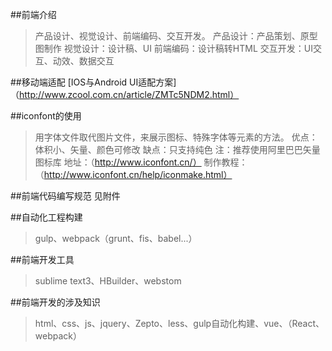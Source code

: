 ##前端介绍
>产品设计、视觉设计、前端编码、交互开发。
>产品设计：产品策划、原型图制作
>视觉设计：设计稿、UI
>前端编码：设计稿转HTML
>交互开发：UI交互、动效、数据交互

##移动端适配
[IOS与Android UI适配方案]（http://www.zcool.com.cn/article/ZMTc5NDM2.html）

##iconfont的使用
>用字体文件取代图片文件，来展示图标、特殊字体等元素的方法。
>优点：体积小、矢量、颜色可修改
>缺点：只支持纯色
>注：推荐使用阿里巴巴矢量图标库
 地址：（http://www.iconfont.cn/）
 制作教程：（http://www.iconfont.cn/help/iconmake.html）

##前端代码编写规范
见附件

##自动化工程构建
>gulp、webpack（grunt、fis、babel...）

##前端开发工具
>sublime text3、HBuilder、webstom

##前端开发的涉及知识
>html、css、js、jquery、Zepto、less、gulp自动化构建、vue、（React、webpack）

